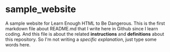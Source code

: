 # sample_website
A sample website for Learn Enough HTML to Be Dangerous.
This is the first markdown file about README.md that I write here in Github since I learn coding. 
And this file is about the related <strong>instructions</strong> and <strong>definitions</strong> about this repository. 
So I'm not writing a <em>specific explanation</em>, just type some words here.
